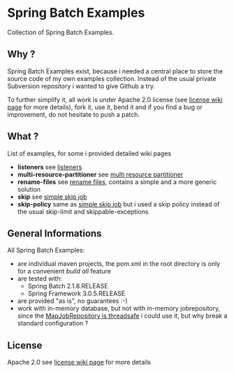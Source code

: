 # Spring Batch Examples

Collection of Spring Batch Examples.

## Why ?

Spring Batch Examples exist, because i needed a central place to store the source code of my own examples collection. Instead of the usual private Subversion repository i wanted to give Github a try.

To further simplify it, all work is under Apache 2.0 license (see [license wiki page][1] for more details), fork it, use it, bend it and if you find a bug or improvement, do not hesitate to push a patch.

## What ?

List of examples, for some i provided detailed wiki pages

* **listeners** see [listeners][5]
* **multi-resource-partitioner** see [multi resource partitioner][6]
* **rename-files** see [rename files][4], contains a simple and a more generic solution
* **skip** see [simple skip job][3]
* **skip-policy** same as [simple skip job][3] but i used a skip policy instead of the usual skip-limit and skippable-exceptions


## General Informations

All Spring Batch Examples:

* are individual maven projects, the pom.xml in the root directory is only for a convenient _build all_ feature
* are tested with:
  * Spring Batch 2.1.8.RELEASE
  * Spring Framework 3.0.5.RELEASE
* are provided "as is", no guarantees :-)
* work with in-memory database, but not with in-memory jobrepository, since the [MapJobRepository is threadsafe][2] i could use it, but why break a standard configuration ?

## License

Apache 2.0 see [license wiki page][1] for more details

[1]: https://github.com/langmi/spring-batch-examples/wiki/License---Apache-2.0
[2]: https://jira.springsource.org/browse/BATCH-1541
[3]: https://github.com/langmi/spring-batch-examples/wiki/Simple-Skip-Job
[4]: https://github.com/langmi/spring-batch-examples/wiki/Rename-Files
[5]: https://github.com/langmi/spring-batch-examples/wiki/Listeners
[6]: https://github.com/langmi/spring-batch-examples/wiki/Multi-Resource-Partitioner